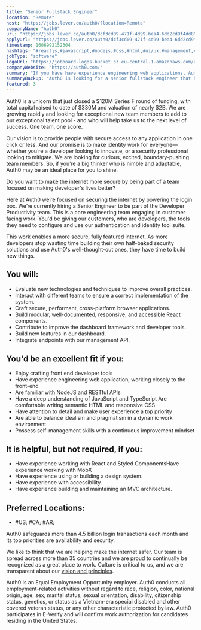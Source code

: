 ```yaml
---
title: "Senior Fullstack Engineer"
location: "Remote"
host: "https://jobs.lever.co/auth0/?location=Remote"
companyName: "Auth0"
url: "https://jobs.lever.co/auth0/dcf3cd09-471f-4d99-bea4-6dd2cd9f4dd8"
applyUrl: "https://jobs.lever.co/auth0/dcf3cd09-471f-4d99-bea4-6dd2cd9f4dd8/apply"
timestamp: 1606992152304
hashtags: "#reactjs,#javascript,#nodejs,#css,#html,#ui/ux,#management,#office,#rest,#devsec"
jobType: "software"
logoUrl: "https://jobboard-logos-bucket.s3.eu-central-1.amazonaws.com/auth0"
companyWebsite: "https://auth0.com/"
summary: "If you have have experience engineering web applications, Auth0 is looking for someone with your knowledge."
summaryBackup: "Auth0 is looking for a senior fullstack engineer that has experience in: #devsec, #reactjs, #javascript."
featured: 3
---
```


Auth0 is a unicorn that just closed a $120M Series F round of funding, with total capital raised to date of $330M and valuation of nearly $2B. We are growing rapidly and looking for exceptional new team members to add to our exceptional talent pool - and who will help take us to the next level of success. One team, one score. 

Our vision is to provide people with secure access to any application in one click or less. And our promise is to make identity work for everyone—whether you’re a developer looking to innovate, or a security professional looking to mitigate. We are looking for curious, excited, boundary-pushing team members. So, if you’re a big thinker who is nimble and adaptable, Auth0 may be an ideal place for you to shine.

Do you want to make the internet more secure by being part of a team focused on making developer's lives better?

Here at Auth0 we’re focused on securing the internet by powering the login box. We’re currently hiring a Senior Engineer to be part of the Developer Productivity team. This is a core engineering team engaging in customer facing work. You'd be giving our customers, who are developers, the tools they need to configure and use our authentication and identity tool suite.

This work enables a more secure, fully featured internet. As more developers stop wasting time building their own half-baked security solutions and use Auth0's well-thought-out ones, they have time to build new things.

## You will:

*   Evaluate new technologies and techniques to improve overall practices.
*   Interact with different teams to ensure a correct implementation of the system.
*   Craft secure, performant, cross-platform browser applications.
*   Build modular, well-documented, responsive, and accessible React components.
*   Contribute to improve the dashboard framework and developer tools.
*   Build new features in our dashboard.
*   Integrate endpoints with our management API.

## You'd be an excellent fit if you:

*   Enjoy crafting front end developer tools
*   Have experience engineering web application, working closely to the front-end
*   Are familiar with NodeJS and RESTful APIs
*   Have a deep understanding of JavaScript and TypeScript Are comfortable writing semantic HTML and responsive CSS
*   Have attention to detail and make user experience a top priority
*   Are able to balance idealism and pragmatism in a dynamic work environment
*   Possess self-management skills with a continuous improvement mindset

## It is helpful, but not required, if you:

*   Have experience working with React and Styled ComponentsHave experience working with MobX
*   Have experience using or building a design system.
*   Have experience with accessibility.
*   Have experience building and maintaining an MVC architecture.

## Preferred Locations:

*   #US; #CA; #AR;

Auth0 safeguards more than 4.5 billion login transactions each month and its top priorities are availability and security.

We like to think that we are helping make the internet safer. Our team is spread across more than 35 countries and we are proud to continually be recognized as a great place to work. Culture is critical to us, and we are transparent about our [vision and principles](https://auth0.com/blog/the-developer-first-identity-platform-auth0-story-and-future). 

Auth0 is an Equal Employment Opportunity employer. Auth0 conducts all employment-related activities without regard to race, religion, color, national origin, age, sex, marital status, sexual orientation, disability, citizenship status, genetics, or status as a Vietnam-era special disabled and other covered veteran status, or any other characteristic protected by law. Auth0 participates in E-Verify and will confirm work authorization for candidates residing in the United States.
